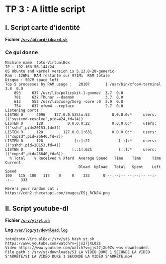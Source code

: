 # TP 3 : A little script

## I. Script carte d'identité

**Fichier [`/srv/idcard/idcard.sh`](https://github.com/AntoineMACHY/TP/blob/main/fichier_tp3/idcard.md)**

### Ce qui donne

```
Machine name: toto-VirtualBox
IP : 192.168.56.144/24
OS Ubuntu and kernel version is 5.13.0-20-generic
Ram : 126Mi  RAM restante sur 971Mi  RAM totale
Disque : 507M space left
Top 5 processes by RAM usage :   20107       1 /usr/bin/xfce4-terminal      3.8  0.0
    893     637 /usr/lib/policykit-1-gnome/  3.7  0.0
    781     637 Thunar --daemon              3.7  0.0
    612     552 /usr/lib/xorg/Xorg -core :0  2.9  0.0
    754     637 xfwm4 --replace              2.7  0.0
Listening ports :
LISTEN 0      4096    127.0.0.53%lo:53          0.0.0.0:*     users:(("systemd-resolve",pid=424,fd=14))
LISTEN 0      128           0.0.0.0:22          0.0.0.0:*     users:(("sshd",pid=20153,fd=3))
LISTEN 0      128         127.0.0.1:631         0.0.0.0:*     users:(("cupsd",pid=26640,fd=7))
LISTEN 0      128              [::]:22             [::]:*     users:(("sshd",pid=20153,fd=4))
LISTEN 0      128             [::1]:631            [::]:*     users:(("cupsd",pid=26640,fd=6))
  % Total    % Received % Xferd  Average Speed   Time    Time     Time  Current
                                 Dload  Upload   Total   Spent    Left  Speed
100   115  100   115    0     0    333      0 --:--:-- --:--:-- --:--:--   333

Here's your random cat : https://cdn2.thecatapi.com/images/ESj_RCNJ4.png
```

## II. Script youtube-dl

**Fichier [`/srv/yt/yt.sh`](https://github.com/AntoineMACHY/TP/blob/main/fichier_tp3/yt_sh.md)**

**Log [`/var/log/yt/download.log`](https://github.com/AntoineMACHY/TP/blob/main/fichier_tp3/log.md)**

```
toto@toto-VirtualBox:/srv/yt$ bash yt.sh https://www.youtube.com/watch?v=jjs27jXL0Zs
Video https://www.youtube.com/watch?v=jjs27jXL0Zs was downloaded.
File path : /srv/yt/downloads/SI LA VIDÉO DURE 1 SECONDE LA VIDÉO S'ARRÊTE/SI LA VIDÉO DURE 1 SECONDE LA VIDÉO S'ARRÊTE.mp4
```